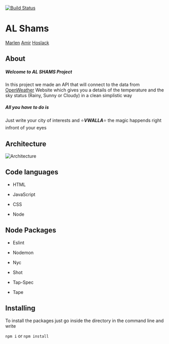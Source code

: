 [![Build Status](https://travis-ci.org/FACN3/al-shams.svg?branch=master)](https://travis-ci.org/FACN3/al-shams)

# AL Shams
[Marlen](https://github.com/MarlenAw) [Amir](https://github.com/Amirk390) [Hoslack](https://github.com/hoslack)

## About

##### Welcome to *AL SHAMS* Project
In this project we made an API that will connect to the data from [OpenWeather](https://openweathermap.org) Website which gives you a details of the temperature and the sky status (Rainy, Sunny or Cloudy) in a clean simplistic way

##### All you have to do is
Just write your city of interests and :star:***VWALLA***:star: the magic happends right infront of your eyes

## Architecture

![Architecture](https://user-images.githubusercontent.com/24490876/33364123-b64c042c-d4eb-11e7-93a6-3649275eea1b.jpg)


## Code languages

+ HTML

+ JavaScript

+ CSS

+ Node

## Node Packages

+ Eslint

+ Nodemon

+ Nyc

+ Shot

+ Tap-Spec

+ Tape

## Installing

To install the packages just go inside the directory in the command line and write

`npm i` or `npm install`
